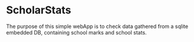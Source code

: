 # ScholarStats
The purpose of this simple webApp is to check data gathered from a sqlite embedded DB, containing school marks and school stats.  
